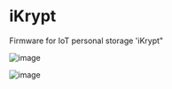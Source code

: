 # iKrypt
Firmware for IoT personal storage 'iKrypt"

![image](https://github.com/flensimdotcore/iKrypt/assets/62958741/c528ac5d-5f66-45f7-b2fd-604579db1a73)

![image](https://github.com/flensimdotcore/iKrypt/assets/62958741/781a6db6-31fc-450f-8887-909061d63453)
